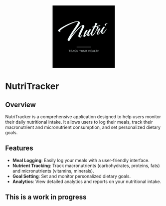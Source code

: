 <p align="center">
  <img src="./src/public/logo/logo-png.png" width="200" alt="Logo" />
</p>

# NutriTracker

## Overview

NutriTracker is a comprehensive application designed to help users monitor their daily nutritional intake. It allows users to log their meals, track their macronutrient and micronutrient consumption, and set personalized dietary goals.

## Features

-   **Meal Logging**: Easily log your meals with a user-friendly interface.
-   **Nutrient Tracking**: Track macronutrients (carbohydrates, proteins, fats) and micronutrients (vitamins, minerals).
-   **Goal Setting**: Set and monitor personalized dietary goals.
-   **Analytics**: View detailed analytics and reports on your nutritional intake.

## This is a work in progress
